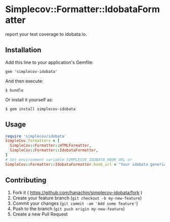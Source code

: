 # Simplecov::Formatter::IdobataFormatter

report your test coverage to idobata.io.

## Installation

Add this line to your application's Gemfile:

    gem 'simplecov-idobata'

And then execute:

    $ bundle

Or install it yourself as:

    $ gem install simplecov-idobata

## Usage

``` ruby
require 'simplecov/idobata'
SimpleCov.formatters = [
  SimpleCov::Formatter::HTMLFormatter,
  SimpleCov::Formatter::IdobataFormatter,
]
# Set environment variable SIMPLECOV_IDOBATA_HOOK_URL or
SimpleCov::Formatter::IdobataFormatter.hook_url = "Your idobata generic webhook endpoint url"
```

## Contributing

1. Fork it ( https://github.com/hanachin/simplecov-idobata/fork )
2. Create your feature branch (`git checkout -b my-new-feature`)
3. Commit your changes (`git commit -am 'Add some feature'`)
4. Push to the branch (`git push origin my-new-feature`)
5. Create a new Pull Request
